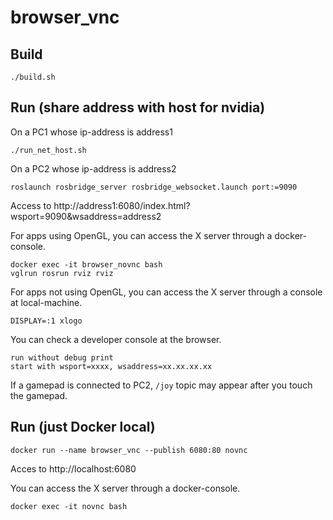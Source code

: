 # browser_vnc

## Build

```
./build.sh
```

## Run (share address with host for nvidia)

On a PC1 whose ip-address is address1
```
./run_net_host.sh
```

On a PC2 whose ip-address is address2
```
roslaunch rosbridge_server rosbridge_websocket.launch port:=9090
```

Access to http://address1:6080/index.html?wsport=9090&wsaddress=address2

For apps using OpenGL, you can access the X server through a docker-console.
```
docker exec -it browser_novnc bash
vglrun rosrun rviz rviz
```

For apps not using OpenGL, you can access the X server through a console at local-machine.
```
DISPLAY=:1 xlogo
```

You can check a developer console at the browser.
```
run without debug print
start with wsport=xxxx, wsaddress=xx.xx.xx.xx
```

If a gamepad is connected to PC2,
```/joy``` topic may appear after you touch the gamepad.

## Run (just Docker local)

```
docker run --name browser_vnc --publish 6080:80 novnc
```

Acces to http://localhost:6080


You can access the X server through a docker-console.
```
docker exec -it novnc bash
```
